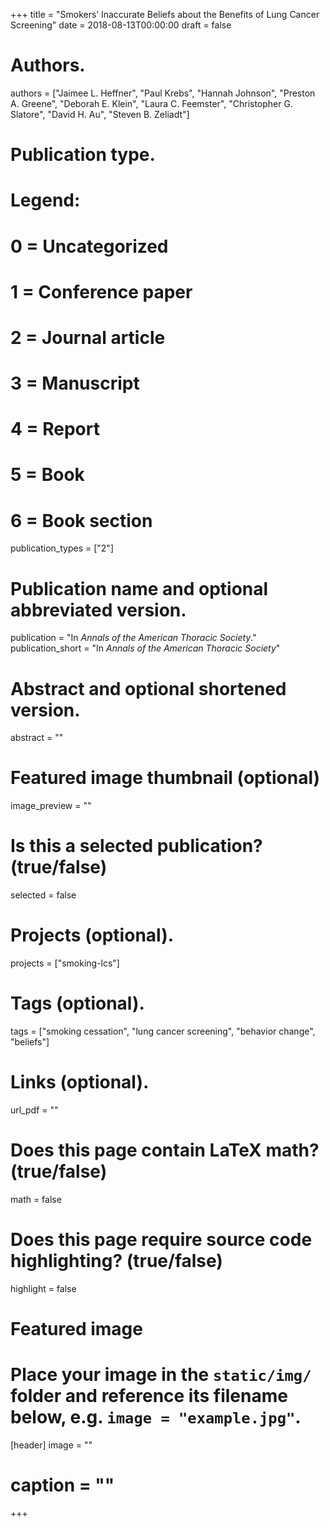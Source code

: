 +++
title = "Smokers’ Inaccurate Beliefs about the Benefits of Lung Cancer Screening"
date = 2018-08-13T00:00:00
draft = false

# Authors. 
authors = ["Jaimee L. Heffner", "Paul Krebs", "Hannah Johnson", "Preston A. Greene",  "Deborah E. Klein", "Laura C. Feemster", "Christopher G. Slatore", "David H. Au", "Steven B. Zeliadt"]

# Publication type.
# Legend:
# 0 = Uncategorized
# 1 = Conference paper
# 2 = Journal article
# 3 = Manuscript
# 4 = Report
# 5 = Book
# 6 = Book section
publication_types = ["2"]

# Publication name and optional abbreviated version.
publication = "In *Annals of the American Thoracic Society*."
publication_short = "In *Annals of the American Thoracic Society*"

# Abstract and optional shortened version.
abstract = ""

# Featured image thumbnail (optional)
image_preview = ""

# Is this a selected publication? (true/false)
selected = false

# Projects (optional).
projects = ["smoking-lcs"]

# Tags (optional).
tags = ["smoking cessation", "lung cancer screening", "behavior change", "beliefs"]

# Links (optional).
url_pdf = ""

# Does this page contain LaTeX math? (true/false)
math = false

# Does this page require source code highlighting? (true/false)
highlight = false

# Featured image
# Place your image in the `static/img/` folder and reference its filename below, e.g. `image = "example.jpg"`.
 [header]
 image = ""
# caption = ""

+++
